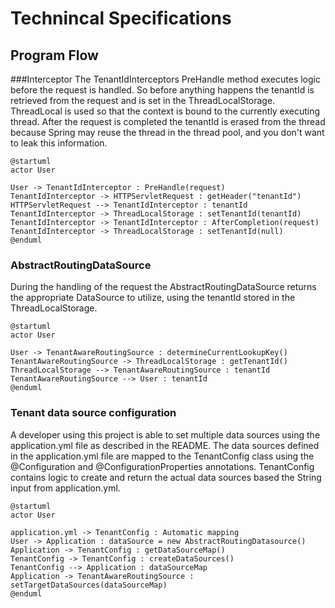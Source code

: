 # Technincal Specifications
## Program Flow
###Interceptor
The TenantIdInterceptors PreHandle method executes logic before the request is handled. 
So before anything happens the tenantId is retrieved from the request and is set in the ThreadLocalStorage.
ThreadLocal is used so that the context is bound to the currently executing thread.
After the request is completed the tenantId is erased from the thread because Spring may reuse the thread in the thread pool,
and you don't want to leak this information.
```puml
@startuml
actor User

User -> TenantIdInterceptor : PreHandle(request) 
TenantIdInterceptor -> HTTPServletRequest : getHeader("tenantId")
HTTPServletRequest --> TenantIdInterceptor : tenantId
TenantIdInterceptor -> ThreadLocalStorage : setTenantId(tenantId)
TenantIdInterceptor -> TenantIdInterceptor : AfterCompletion(request)
TenantIdInterceptor -> ThreadLocalStorage : setTenantId(null)
@enduml
```
### AbstractRoutingDataSource
During the handling of the request the AbstractRoutingDataSource returns the appropriate DataSource to utilize, using the tenantId stored in the ThreadLocalStorage.

```puml
@startuml
actor User

User -> TenantAwareRoutingSource : determineCurrentLookupKey()
TenantAwareRoutingSource -> ThreadLocalStorage : getTenantId()
ThreadLocalStorage --> TenantAwareRoutingSource : tenantId
TenantAwareRoutingSource --> User : tenantId
@enduml
```

### Tenant data source configuration
A developer using this project is able to set multiple data sources using the application.yml file as described in the README.
The data sources defined in the application.yml file are mapped to the TenantConfig class using the @Configuration and @ConfigurationProperties annotations.
TenantConfig contains logic to create and return the actual data sources based the String input from application.yml.
```puml
@startuml
actor User

application.yml -> TenantConfig : Automatic mapping
User -> Application : dataSource = new AbstractRoutingDatasource()
Application -> TenantConfig : getDataSourceMap()
TenantConfig -> TenantConfig : createDataSources()
TenantConfig --> Application : dataSourceMap
Application -> TenantAwareRoutingSource : setTargetDataSources(dataSourceMap)
@enduml
```